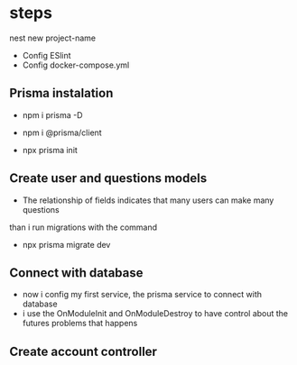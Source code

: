 # steps

nest new project-name

- Config ESlint
- Config docker-compose.yml

## Prisma instalation

- npm i prisma -D
- npm i @prisma/client

- npx prisma init

## Create user and questions models

- The relationship of fields indicates that many users can make many questions

than i run migrations with the command

- npx prisma migrate dev

## Connect with database

- now i config my first service, the prisma service to connect with database
- i use the OnModuleInit and OnModuleDestroy to have control about the futures problems that happens

## Create account controller
